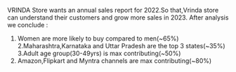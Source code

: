 VRINDA Store wants an annual sales report for 2022.So that,Vrinda store can understand their 
customers and grow more sales in 2023.
After analysis we conclude :
1. Women are more likely to buy compared to men(~65%)
2.Maharashtra,Karnataka and Uttar Pradesh are the top 3 states(~35%)
3.Adult age group(30-49yrs) is max contributing(~50%)
4. Amazon,Flipkart and Myntra channels are max contributing(~80%)
